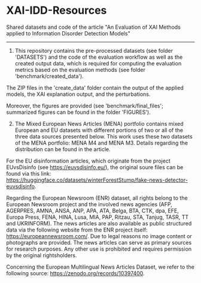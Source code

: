 # XAI-IDD-Resources

Shared datasets and code of the  article "An Evaluation of XAI Methods applied to Information Disorder Detection Models"
______________________________________________________________________________________________________________________________________________________________________________

1) This repository contains the pre-processed datasets (see folder 'DATASETS') and the code of the evaluation workflow as well as the created output data, which is required for computing the evaluation metrics based on the evaluation methods (see folder 'benchmark/created_data').

The ZIP files in the 'create_data' folder contain the output of the applied models, the XAI explanation output, and the perturbations.

Moreover, the figures are provided (see 'benchmark/final_files'; summarized figures can be found in the folder 'FIGURES').

2) The Mixed European News Articles (MENA) portfolio contains mixed European and EU datasets with different portions of two or all of the three data sources presented below. This work uses these two datasets of the MENA portfolio: MENA M4 and MENA M3. Details regarding the distribution can be found in the article.

For the EU disinformation articles, which originate from the project EUvsDisinfo (see https://euvsdisinfo.eu/), the original soure files can be found via this link: https://huggingface.co/datasets/winterForestStump/fake-news-detector-euvsdisinfo.

Regarding the European Newsroom (ENR) dataset, all rights belong to the European Newsroom project and the involved news agencies (AFP, AGERPRES, AMNA, ANSA, ANP, APA, ATA, Belga, BTA, CTK, dpa, EFE, Europa Press, FENA, HINA, Lusa, MIA, PAP, Ritzau, STA, Tanjug, TASR, TT and UKRINFORM). The news articles are also available as public structured data via the following website from the ENR project itself: https://europeannewsroom.com/. Due to legal reasons no image content or photographs are provided. The news articles can serve as primary sources for research purposes. Any other use is prohibited and requires permission by the original rightsholders.

Concerning the European Multilingual News Articles Dataset, we refer to the following source: https://zenodo.org/records/10397400.
